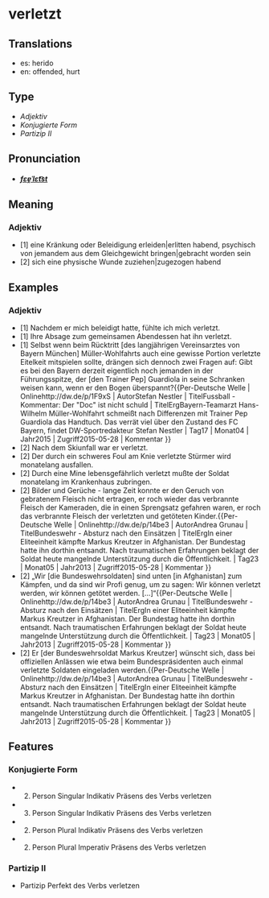 # verletzt
## Translations
- es: herido
- en: offended, hurt
## Type
- _Adjektiv_
- _Konjugierte Form_
- _Partizip II_
## Pronunciation
- **_[fɛɐ̯ˈlɛt͡st](https://commons.wikimedia.org/wiki/File:De-verletzt.ogg)_**
## Meaning
### Adjektiv
- [1] eine Kränkung oder Beleidigung erleiden|erlitten habend, psychisch von jemandem aus dem Gleichgewicht bringen|gebracht worden sein
- [2] sich eine physische Wunde zuziehen|zugezogen habend
## Examples
### Adjektiv
- [1] Nachdem er mich beleidigt hatte, fühlte ich mich verletzt.
- [1] Ihre Absage zum gemeinsamen Abendessen hat ihn verletzt.
- [1] Selbst wenn beim Rücktritt [des langjährigen Vereinsarztes von Bayern München] Müller-Wohlfahrts auch eine gewisse Portion verletzte Eitelkeit mitspielen sollte, drängen sich dennoch zwei Fragen auf: Gibt es bei den Bayern derzeit eigentlich noch jemanden in der Führungsspitze, der [den Trainer Pep] Guardiola in seine Schranken weisen kann, wenn er den Bogen überspannt?<ref>{{Per-Deutsche Welle | Onlinehttp://dw.de/p/1F9xS | AutorStefan Nestler | TitelFussball - Kommentar: Der "Doc" ist nicht schuld | TitelErgBayern-Teamarzt Hans-Wilhelm Müller-Wohlfahrt schmeißt nach Differenzen mit Trainer Pep Guardiola das Handtuch. Das verrät viel über den Zustand des FC Bayern, findet DW-Sportredakteur Stefan Nestler | Tag17 | Monat04 | Jahr2015 | Zugriff2015-05-28 | Kommentar }}</ref>
- [2] Nach dem Skiunfall war er verletzt.
- [2] Der durch ein schweres Foul am Knie verletzte Stürmer wird monatelang ausfallen.
- [2] Durch eine Mine lebensgefährlich verletzt mußte der Soldat monatelang im Krankenhaus zubringen.
- [2] Bilder und Gerüche - lange Zeit konnte er den Geruch von gebratenem Fleisch nicht ertragen, er roch wieder das verbrannte Fleisch der Kameraden, die in einen Sprengsatz gefahren waren, er roch das verbrannte Fleisch der verletzten und getöteten Kinder.<ref>{{Per-Deutsche Welle | Onlinehttp://dw.de/p/14be3 | AutorAndrea Grunau | TitelBundeswehr - Absturz nach den Einsätzen | TitelErgIn einer Eliteeinheit kämpfte Markus Kreutzer in Afghanistan. Der Bundestag hatte ihn dorthin entsandt. Nach traumatischen Erfahrungen beklagt der Soldat heute mangelnde Unterstützung durch die Öffentlichkeit. | Tag23 | Monat05 | Jahr2013 | Zugriff2015-05-28 | Kommentar }}</ref>
- [2] „Wir [die Bundeswehrsoldaten] sind unten [in Afghanistan] zum Kämpfen, und da sind wir Profi genug, um zu sagen: Wir können verletzt werden, wir können getötet werden. […]“<ref>{{Per-Deutsche Welle | Onlinehttp://dw.de/p/14be3 | AutorAndrea Grunau | TitelBundeswehr - Absturz nach den Einsätzen | TitelErgIn einer Eliteeinheit kämpfte Markus Kreutzer in Afghanistan. Der Bundestag hatte ihn dorthin entsandt. Nach traumatischen Erfahrungen beklagt der Soldat heute mangelnde Unterstützung durch die Öffentlichkeit. | Tag23 | Monat05 | Jahr2013 | Zugriff2015-05-28 | Kommentar }}</ref>
- [2] Er [der Bundeswehrsoldat Markus Kreutzer] wünscht sich, dass bei offiziellen Anlässen wie etwa beim Bundespräsidenten auch einmal verletzte Soldaten eingeladen werden.<ref>{{Per-Deutsche Welle | Onlinehttp://dw.de/p/14be3 | AutorAndrea Grunau | TitelBundeswehr - Absturz nach den Einsätzen | TitelErgIn einer Eliteeinheit kämpfte Markus Kreutzer in Afghanistan. Der Bundestag hatte ihn dorthin entsandt. Nach traumatischen Erfahrungen beklagt der Soldat heute mangelnde Unterstützung durch die Öffentlichkeit. | Tag23 | Monat05 | Jahr2013 | Zugriff2015-05-28 | Kommentar }}</ref>
## Features
### Konjugierte Form
- 2. Person Singular Indikativ Präsens des Verbs verletzen
- 3. Person Singular Indikativ Präsens des Verbs verletzen
- 2. Person Plural Indikativ Präsens des Verbs verletzen
- 2. Person Plural Imperativ Präsens des Verbs verletzen
### Partizip II
-  Partizip Perfekt des Verbs verletzen
